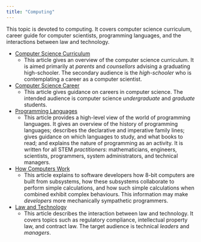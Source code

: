 ```yaml
---
title: "Computing"
---
```


This topic is devoted to computing. It covers computer science curriculum, career guide for computer scientists, programming languages, and the interactions between law and technology.

- [Computer Science Curriculum](CSCurriculum.md)
  - This article gives an overview of the computer science curriculum. It is aimed primarily at *parents* and *counsellors* advising a graduating high-schooler. The secondary audience is the *high-schooler* who is contemplating a career as a computer scientist.
- [Computer Science Career](CSCareer.md)
  - This article gives guidance on careers in computer science. The intended audience is computer science *undergraduate* and *graduate* students.
- [Programming Languages](ProgrammingLanguages.md)
  - This article provides a high-level view of the world of programming languages. It gives an overview of the history of programming languages; describes the declarative and imperative family lines; gives guidance on which languages to study, and what books to read; and explains the nature of programming as an activity. It is written for all STEM *practitioners*: mathematicians, engineers, scientists, programmers, system administrators, and technical managers.
- [How Computers Work](HowComputersWork.md)
  - This article explains to software developers how 8-bit computers are built from subsystems, how these subsystems collaborate to perform simple calculations, and how such simple calculations when combined exhibit complex behaviours. This information may make *developers* more mechanically sympathetic programmers.
- [Law and Technology](LawAndTechnology.md)
  - This article describes the interaction between law and technology. It covers topics such as regulatory compliance, intellectual property law, and contract law. The target audience is technical *leaders* and *managers*.